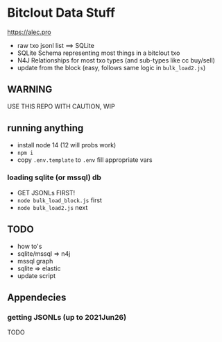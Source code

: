 # Bitclout Data Stuff

https://alec.pro

* raw txo jsonl list ==> SQLite
* SQLite Schema representing most things in a bitclout txo
* N4J Relationships for most txo types (and sub-types like cc buy/sell)
* update from the block (easy, follows same logic in `bulk_load2.js`)

## WARNING

USE THIS REPO WITH CAUTION, WIP
## running anything

* install node 14 (12 will probs work)
* `npm i`
* copy `.env.template` to `.env` fill appropriate vars



### loading sqlite (or mssql) db

* GET JSONLs FIRST!
* `node bulk_load_block.js` first
* `node bulk_load2.js` next

## TODO

* how to's
* sqlite/mssql => n4j
* mssql graph
* sqlite => elastic
* update script
## Appendecies 
### getting JSONLs (up to 2021Jun26)
TODO